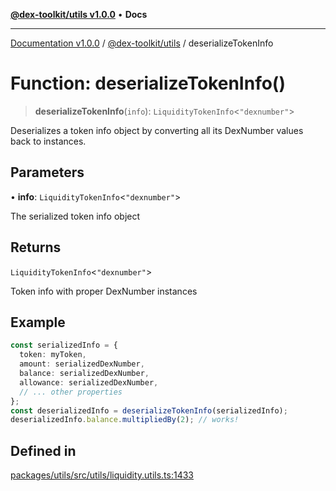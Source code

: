 [**@dex-toolkit/utils v1.0.0**](../README.md) • **Docs**

***

[Documentation v1.0.0](../../../packages.md) / [@dex-toolkit/utils](../README.md) / deserializeTokenInfo

# Function: deserializeTokenInfo()

> **deserializeTokenInfo**(`info`): `LiquidityTokenInfo`\<`"dexnumber"`\>

Deserializes a token info object by converting all its DexNumber values back to instances.

## Parameters

• **info**: `LiquidityTokenInfo`\<`"dexnumber"`\>

The serialized token info object

## Returns

`LiquidityTokenInfo`\<`"dexnumber"`\>

Token info with proper DexNumber instances

## Example

```typescript
const serializedInfo = {
  token: myToken,
  amount: serializedDexNumber,
  balance: serializedDexNumber,
  allowance: serializedDexNumber,
  // ... other properties
};
const deserializedInfo = deserializeTokenInfo(serializedInfo);
deserializedInfo.balance.multipliedBy(2); // works!
```

## Defined in

[packages/utils/src/utils/liquidity.utils.ts:1433](https://github.com/niZmosis/dex-toolkit/blob/3d8b41b44787b30fbea5de3ab4737662ffb61bc8/packages/utils/src/utils/liquidity.utils.ts#L1433)
